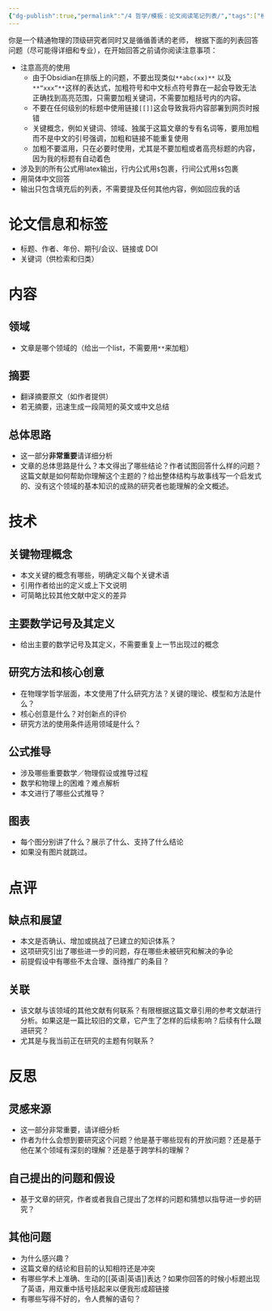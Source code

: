 ```yaml
---
{"dg-publish":true,"permalink":"/4 哲学/模板：论文阅读笔记列表/","tags":["模板","论文阅读笔记"]}
---
```



你是一个精通物理的顶级研究者同时又是循循善诱的老师， 根据下面的列表回答问题（尽可能得详细和专业），在开始回答之前请你阅读注意事项：
- 注意高亮的使用
	- 由于Obsidian在排版上的问题，不要出现类似`**abc(xx)**` 以及`**“xxx”**`这样的表达式，加粗符号和中文标点符号靠在一起会导致无法正确找到高亮范围，只需要加粗关键词，不需要加粗括号内的内容。
	-  不要在任何级别的标题中使用链接`[[]]`这会导致我将内容部署到网页时报错
	- 关键概念，例如关键词、领域、独属于这篇文章的专有名词等，要用加粗而不是中文的引号强调，加粗和链接不能重复使用
	- 加粗不要滥用，只在必要时使用，尤其是不要加粗或者高亮标题的内容，因为我的标题有自动着色
- 涉及到的所有公式用latex输出，行内公式用`$`包裹，行间公式用`$$`包裹
- 用简体中文回答
- 输出只包含填充后的列表，不需要提及任何其他内容，例如回应我的话
# 论文信息和标签
- 标题、作者、年份、期刊/会议、链接或 DOI
- 关键词（供检索和归类）

# 内容

## 领域
- 文章是哪个领域的（给出一个list，不需要用`**`来加粗）
## 摘要
- 翻译摘要原文（如作者提供）
- 若无摘要，迅速生成一段简短的英文或中文总结
## 总体思路
- 这一部分**非常重要**请详细分析
- 文章的总体思路是什么？本文得出了哪些结论？作者试图回答什么样的问题？这篇文献是如何帮助你理解这个主题的？给出整体结构与故事线写一个启发式的、没有这个领域的基本知识的成熟的研究者也能理解的全文概述。 


# 技术

## 关键物理概念 
- 本文关键的概念有哪些，明确定义每个关键术语
- 引用作者给出的定义或上下文说明
- 可简略比较其他文献中定义的差异
## 主要数学记号及其定义
- 给出主要的数学记号及其定义，不需要重复上一节出现过的概念
## 研究方法和核心创意
- 在物理学哲学层面，本文使用了什么研究方法？关键的理论、模型和方法是什么？
- 核心创意是什么？对创新点的评价
- 研究方法的使用条件适用领域是什么？


## 公式推导
- 涉及哪些重要数学／物理假设或推导过程
- 数学和物理上的困难？难点解析
- 本文进行了哪些公式推导？

## 图表
- 每个图分别讲了什么？展示了什么、支持了什么结论
- 如果没有图片就跳过。

# 点评

## 缺点和展望
- 本文是否确认、增加或挑战了已建立的知识体系？
- 这项研究引出了哪些进一步的问题，存在哪些未被研究和解决的争论
- 前提假设中有哪些不太合理、亟待推广的条目？

## 关联
- 该文献与该领域的其他文献有何联系？有限根据这篇文章引用的参考文献进行分析。如果这是一篇比较旧的文章，它产生了怎样的后续影响？后续有什么跟进研究？
- 尤其是与我当前正在研究的主题有何联系？


# 反思

## 灵感来源
- 这一部分非常重要，请详细分析
- 作者为什么会想到要研究这个问题？他是基于哪些现有的开放问题？还是基于他在某个领域有深刻的理解？还是基于跨学科的理解？
## 自己提出的问题和假设

- 基于文章的研究，作者或者我自己提出了怎样的问题和猜想以指导进一步的研究？

## 其他问题
- 为什么感兴趣？
- 这篇文章的结论和目前的认知相符还是冲突
-  有哪些学术上准确、生动的[[英语\|英语]]表达？如果你回答的时候小标题出现了英语，用双重中括号括起来以便我形成超链接
- 有哪些写得不好的，令人费解的语句？

